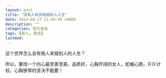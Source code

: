 ```yaml
---
layout: post
title: "没有人有资格毁别人人生"
date: 2014-08-27 21:49:49 +0800
description: ""
categories: 悟与或误
tags: [毁人, 善良]
lastmod: 
--- 
```


这个世界怎么会有贱人来毁别人的人生？

所以，要找一个内心最至善至美，品质好，心胸开阔的女人，蛇蝎心肠，斤斤计较，心胸狭窄的坚决不能要！
